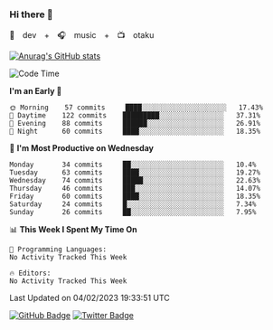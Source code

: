 ### Hi there 👋

🚀　dev　+　🎧　music　+　📺　otaku


[![Anurag's GitHub stats](https://github-readme-stats.vercel.app/api?username=koheitasaka&count_private=true&show_icons=true&theme=monokai)](https://github.com/koheitasaka/github-readme-stats)

<!--START_SECTION:waka-->
![Code Time](http://img.shields.io/badge/Code%20Time-1%2C161%20hrs%2023%20mins-blue)

**I'm an Early 🐤** 

```text
🌞 Morning    57 commits     ████░░░░░░░░░░░░░░░░░░░░░   17.43% 
🌆 Daytime    122 commits    █████████░░░░░░░░░░░░░░░░   37.31% 
🌃 Evening    88 commits     ██████░░░░░░░░░░░░░░░░░░░   26.91% 
🌙 Night      60 commits     ████░░░░░░░░░░░░░░░░░░░░░   18.35%

```
📅 **I'm Most Productive on Wednesday** 

```text
Monday       34 commits     ██░░░░░░░░░░░░░░░░░░░░░░░   10.4% 
Tuesday      63 commits     ████░░░░░░░░░░░░░░░░░░░░░   19.27% 
Wednesday    74 commits     █████░░░░░░░░░░░░░░░░░░░░   22.63% 
Thursday     46 commits     ███░░░░░░░░░░░░░░░░░░░░░░   14.07% 
Friday       60 commits     ████░░░░░░░░░░░░░░░░░░░░░   18.35% 
Saturday     24 commits     █░░░░░░░░░░░░░░░░░░░░░░░░   7.34% 
Sunday       26 commits     ██░░░░░░░░░░░░░░░░░░░░░░░   7.95%

```


📊 **This Week I Spent My Time On** 

```text
💬 Programming Languages: 
No Activity Tracked This Week

🔥 Editors: 
No Activity Tracked This Week

```


 Last Updated on 04/02/2023 19:33:51 UTC
<!--END_SECTION:waka-->

[![GitHub Badge](https://img.shields.io/badge/GitHub-100000?style=for-the-badge&logo=github&logoColor=white)](https://github.com/koheitasaka)
[![Twitter Badge](https://img.shields.io/badge/Twitter-1DA1F2?style=for-the-badge&logo=twitter&logoColor=white)](https://twitter.com/sleep_asleep_)
